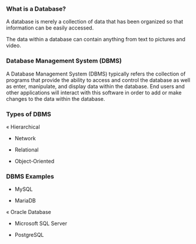 ### What is a Database?

A database is merely a collection of data that has been organized so that information can be easily accessed. 

The data within a database can contain anything from text to pictures and video.

### Database Management System (DBMS)
A Database Management System (DBMS) typically refers the collection of programs that provide the ability to access and control the database as well as enter, manipulate, and display data within the database. End users and other
applications will interact with this software in order to add or make changes to the data within the database.

### Types of DBMS

« Hierarchical

* Network

* Relational

+ Object-Oriented
  
### DBMS Examples

+ MySQL

+ MariaDB

« Oracle Database

+ Microsoft SQL Server

+ PostgreSQL

